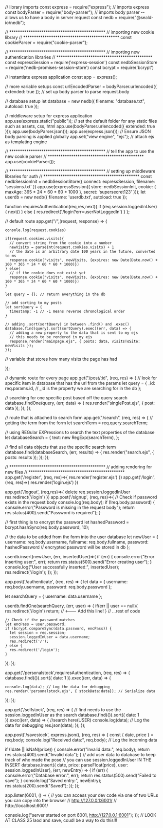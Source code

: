 // library imports
const express = require("express"); // imports express
const bodyParser = require("body-parser"); // imports body parser -- allows us to have a body in server request
const nedb = require("@seald-io/nedb");

// *********************************************
// importing new cookie library
// *********************************************
const cookieParser = require("cookie-parser");

// *********************************************
// importing new authentication libraries
// *********************************************
const expressSession = require('express-session')
const nedbSessionStore = require('nedb-promises-session-store')
const bcrypt = require('bcrypt')

// instantiate express application
const app = express();

// more variable setups
const urlEncodedParser = bodyParser.urlencoded({ extended: true }); // set up body parser to parse request.body

// database setup
let database = new nedb({ filename: "database.txt", autoload: true });

// middleware setup for express application
app.use(express.static("public")); // set the default folder for any static files such as assets, css, html
app.use(bodyParser.urlencoded({ extended: true }));
app.use(bodyParser.json());
app.use(express.json()); // Ensure JSON body parsing is applied globally
app.set("view engine", "ejs"); // attach ejs as templating engine

// *********************************************
// tell the app to use the new cookie parser
// *********************************************
app.use(cookieParser());

// *********************************************
// setting up middleware libraries for auth
// *********************************************
const nedbSessionInit = nedbSessionStore({
  connect: expressSession,
  filename: 'sessions.txt'
})
app.use(expressSession({
  store: nedbSessionInit,
  cookie: {
    maxAge: 365 * 24 * 60 * 60 * 1000
  },
  secret: 'supersecret123'
}));
let userdb = new nedb({
  filename: 'userdb.txt',
  autoload: true
});

function requiresAuthentication(req,res,next){
  if (req.session.loggedInUser){
    next()
  } else {
    res.redirect('/login?err=userNotLoggedIn')
  }
};

// default route
app.get("/",(request, response) => {


    console.log(request.cookies)
    
    if(request.cookies.visits){
      // convert string from the cookie into a number
      newVisits = parseInt(request.cookies.visits) + 1
      // the date is an arbitrary date 100 years in the future, converted to ms
      response.cookie("visits", newVisits, {expires: new Date(Date.now() + 100 * 365 * 24 * 60 * 60 * 1000)})
    } else{
      // if the cookie does not exist yet
      response.cookie("visits", newVisits, {expires: new Date(Date.now() + 100 * 365 * 24 * 60 * 60 * 1000)})
    }
  
    let query = {}; // return everything in the db
  
    // add sorting to my posts
    let sortQuery = {
      timestamp: -1 // -1 means reverse chronological order
    }
  
    // adding .sort(sortQuery) in between .find() and .exec()
    database.find(query).sort(sortQuery).exec((err, data) => {
      // adding a new property to the data that is sent to my ejs 
      // this needs to be rendered in my ejs
      response.render("mainpage.ejs", { posts: data, visitsToSite: newVisits });
    });
 
  // variable that stores how many visits the page has had
  
});


// dynamic route for every page
app.get("/post/:id", (req, res) => {
  // look for specific item in database that has the url from the params
  let query = {
    _id: req.params.id, // _id is the property we are searching for in the db
  };

  // searching for one specific post based off the query search
  database.findOne(query, (err, data) => {
    res.render("singlePost.ejs", { post: data });
  });
});

// route that is attached to search form
app.get("/search", (req, res) => {
  // getting the term from the form
  let searchTerm = req.query.searchTerm;

  // using REGular EXPressions to search the text properties of the database
  let databaseSearch = {
    text: new RegExp(searchTerm),
  };

  // find all data objects that use the specific search term
  database.find(databaseSearch, (err, results) => {
    res.render("search.ejs", { posts: results });
  });
});

// *********************************************
// adding rendering for new files
// *********************************************
app.get('/register', (req, res)=>{
  res.render('register.ejs')
})
app.get('/login', (req, res)=>{
  res.render('login.ejs')
})

app.get('/logout', (req,res)=>{
  delete req.session.loggedInUser
  res.redirect('/login')
})
app.post('/signup', (req, res)=>{
  // Check if password exists in the request body
  console.log(req.body);
  if (!req.body.password) {
    console.error("Password is missing in the request body");
    return res.status(400).send("Password is required");
  }

  // first thing is to encrypt the password
  let hashedPassword = bcrypt.hashSync(req.body.password, 10);

  // the data to be added from the form into the user database
  let newUser = {
    username: req.body.username,
    fullname: req.body.fullname,
    password: hashedPassword // encrypted password will be stored in db
  };

  userdb.insert(newUser, (err, insertedUser)=>{
    if (err) {
      console.error("Error inserting user:", err);
      return res.status(500).send("Error creating user");
    }
    console.log("User successfully inserted:", insertedUser);
    res.redirect('/login');
  });
});

app.post('/authenticate', (req, res) => {
  let data = {
    username: req.body.username,
    password: req.body.password
  };

  let searchQuery = {
    username: data.username
  };

  userdb.findOne(searchQuery, (err, user) => {
    if(err || user == null){
      res.redirect('/login')
      return; // <--- Add this line!
    }
      // ...rest of code
   

    // Check if the password matches
    let encPass = user.password;
    if (bcrypt.compareSync(data.password, encPass)) {
      let session = req.session;
      session.loggedInUser = data.username;
      res.redirect('/');
    } else {
      res.redirect('/login');
    }
  
  });
});


app.get('/personalstock',requiresAuthentication, (req, res) => {
  database.find({}).sort({ date: 1 }).exec((err, data) => {
   
    console.log(data); // Log the data for debugging
    res.render('personalstock.ejs', { stockData:data}); // Serialize data
  });
});

app.get('/selfstock', (req, res) => {
  // find needs to use the session.loggedInUser as the search
  database.find({}).sort({ date: 1 }).exec((err, data) => {
   //search here(USER)
    console.log(data); // Log the data for debugging
    res.json(data);
  });
});


app.post('/savestock', express.json(), (req, res) => {
  const { date, price } = req.body;
  console.log("Received data:", req.body); // Log the incoming data

  if (!date || isNaN(price)) {
    console.error("Invalid data:", req.body);
    return res.status(400).send("Invalid data");
  }
  // add user data to database to keep track of who made the pose
  // you can use session.loggedInUser IN THE INSERT 
  database.insert({ date, price: parseFloat(price), user: session.loggedInUser}, (err, newEntry) => {
    if (err) {
      console.error("Database error:", err);
      return res.status(500).send("Failed to save");
    }
    console.log("Saved entry:", newEntry);
    res.status(200).send("Saved");
  });
});

app.listen(6001, () => {
  // you can access your dev code via one of two URLs you can copy into the browser
  // http://127.0.0.1:6001/
  // http://localhost:6001/
  
  console.log("server started on port 6001,  http://127.0.0.1:6001");
});
// LOOK AT CLASS 25 laod and save, coudl be a way to do this!!!
